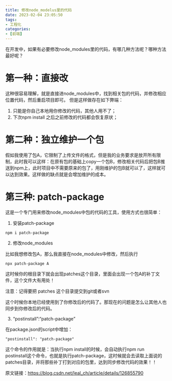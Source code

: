 ```yaml
---
title: 修改node_modelus里的代码
date: 2023-02-04 23:05:50
tags:
- 工程化
categories:
- [前端]
---
```


在开发中，如果有必要修改node_modules里的代码，有哪几种方法呢？哪种方法最好呢？

# 第一种：直接改
这种很容易理解，就是直接进node_modules中，找到相关包的代码，并修改相应位置代码，然后重启项目即可。
但是这样做存在如下弊端：
1. 只能是你自己本地用你修改的代码，其他人用不了；
2. 下次npm install 之后之前修改的代码都会恢复原状；

# 第二种：独立维护一个包
假如我使用了包A，它限制了上传文件的格式，但是我的业务要求是放开所有限制，此时我可以这样：在原有包的基础上copy一个包B，修改相关代码后把包B推送到npm上，此时项目中不需要原来的包了，用刚维护的包B就可以了，这样就可以达到效果。这样做的缺点就是会增加维护的成本。

# 第三种: patch-package
这是一个专门用来修改node_modules中包的代码的工具，使用方式也很简单：
1. 安装patch-package

```
npm i patch-package
```

2. 修改node_modules

比如我想修改包A，那么我直接在node_modules中修改，然后执行

```
npx patch-package A
```

这时候你的根目录下就会出现patches这个目录，里面会出现一个包A的补丁文件，这个文件大有用处！

注意：记得要把 patches 这个目录提交到git或者svn

这个时候你本地已经使用到了你修改后的代码了。那现在的问题是怎么让其他人也同步到你修改后的代码。

3. “postinstall”:“patch-package”

在package.json的script中增加：

```
"postinstall": "patch-package"
```

这个命令的作用就是：当执行npm install的时候，会自动执行npm run postinstall这个命令，也就是执行patch-package，这时候就会去读取上面说的 patches目录，并将那些补丁打到对应的包里，达到同步修改代码的效果！！

原文链接：https://blog.csdn.net/leal_ch/article/details/126855790